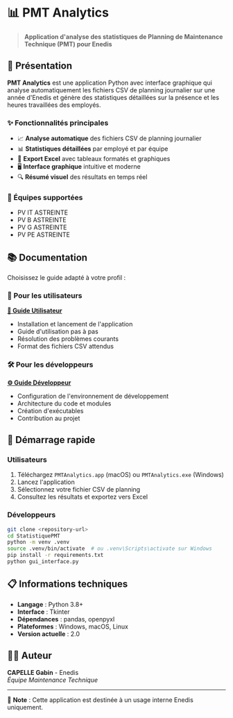 # 📊 PMT Analytics

> **Application d'analyse des statistiques de Planning de Maintenance Technique (PMT) pour Enedis**

## 🎯 Présentation

**PMT Analytics** est une application Python avec interface graphique qui analyse automatiquement les fichiers CSV de planning journalier sur une année d'Enedis et génère des statistiques détaillées sur la présence et les heures travaillées des employés.

### ✨ Fonctionnalités principales

- 📈 **Analyse automatique** des fichiers CSV de planning journalier
- 📊 **Statistiques détaillées** par employé et par équipe
- 💾 **Export Excel** avec tableaux formatés et graphiques
- 🖥️ **Interface graphique** intuitive et moderne
- 🔍 **Résumé visuel** des résultats en temps réel

### 🏢 Équipes supportées

- PV IT ASTREINTE
- PV B ASTREINTE
- PV G ASTREINTE
- PV PE ASTREINTE

## 📚 Documentation

Choisissez le guide adapté à votre profil :

### 👥 Pour les utilisateurs

**[📖 Guide Utilisateur](UTILISATEUR.md)**

- Installation et lancement de l'application
- Guide d'utilisation pas à pas
- Résolution des problèmes courants
- Format des fichiers CSV attendus

### 🛠️ Pour les développeurs

**[⚙️ Guide Développeur](DEVELOPPEUR.md)**

- Configuration de l'environnement de développement
- Architecture du code et modules
- Création d'exécutables
- Contribution au projet

## 🚀 Démarrage rapide

### Utilisateurs

1. Téléchargez `PMTAnalytics.app` (macOS) ou `PMTAnalytics.exe` (Windows)
2. Lancez l'application
3. Sélectionnez votre fichier CSV de planning
4. Consultez les résultats et exportez vers Excel

### Développeurs

```bash
git clone <repository-url>
cd StatistiquePMT
python -m venv .venv
source .venv/bin/activate  # ou .venv\Scripts\activate sur Windows
pip install -r requirements.txt
python gui_interface.py
```

## 📋 Informations techniques

- **Langage** : Python 3.8+
- **Interface** : Tkinter
- **Dépendances** : pandas, openpyxl
- **Plateformes** : Windows, macOS, Linux
- **Version actuelle** : 2.0

## 👨‍💻 Auteur

**CAPELLE Gabin** - Enedis  
_Équipe Maintenance Technique_

---

📝 **Note** : Cette application est destinée à un usage interne Enedis uniquement.
